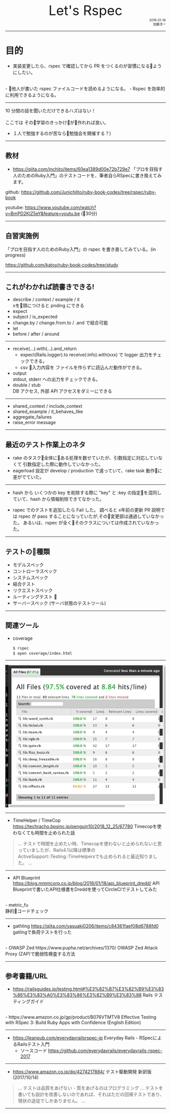 
<div style="text-align:center;font-size: 3em;">
  Let's Rspec
</div>
<div style="text-align:right;font-size: 0.7em;">
   2019-01-16<br>
      加藤洋一
</div>

---

# 目的

- 実装変更したら、rspec で確認してから PR をつくるのが習慣になるようにしたい。
<br/>
  -  他人が書いた rspec ファイルコードを読めるようになる。
  - Rspec を効率的に利用できるようになる。

---

10 分間の話を聞いただけできるハズはない！
<br><br>
ここでは その学習のきっかけが作れれば良い。
<br/>

  - １人で勉強するのが苦なら勉強会を開催する？)

---

## 教材

- https://qiita.com/jnchito/items/60ea1389d00e72b729e7
「プロを目指す人のためのRuby入門」のテストコードを、筆者自らRSpecに書き換えてみます。

github: https://github.com/JunichiIto/ruby-book-codes/tree/rspec/ruby-book

youtube: https://www.youtube.com/watch?v=BmPD2KIZ5eY&feature=youtu.be   (30分)

---

## 自習実施例

「プロを目指す人のためのRuby入門」の rspec を書き直してみている。(in progress)

https://github.com/katoy/ruby-book-codes/tree/study

---

## これがわかれば読書きできる!

- describe / context / example / it<br/>
  xを頭につけると pnding にできる
- expect
- subject / is_expected
- change.by / change.from.to / .and で結合可能
- let
- before / after / around

---

- receive(...).with(...).and_return
  - expect(Rails.logger).to receive(:info).with(xxx)
    で logger 出力をチェックできる。
  - csv 入力内容を ファイルを作らずに読込んだ動作ができる。
- output<br/>
  stdout, stderr への出力をチェックできる。
- double / stub<br/>
  DB アクセス, 外部 API アクセスをダミーにできる

---

- shared_context / include_context
- shared_example / it_behaves_like
- aggregate_failures
- raise_error message

---

## 最近のテスト作業上のネタ

- rake のタスク全体にある処理を数せていたが、引数指定に対応していなくて 引数指定した際に動作していなかった。
- eagerload 設定が develop / production で違っていて、rake task 動作に差がでていた。

---

- hash から いくつかの key を削除する際に "key" と :key の指定を混同していて、hash から情報削除できてなかった。

- rapec でのテストを追加したら Fail した。
調べると x年前の更新 PR 説明では rspec が pass することになっていたが,その変更部は通過していなかった。
あるいは、rspec が全くそのクラスについては作成されていなかった。

---

## テストの種類

- モデルスペック
- コントローラスペック
- システムスペック
- 結合テスト
- リクエストスペック
- ルーティングテスト
<br/>
- サーバースペック (サーバ状態のテストツール)

---

## 関連ツール

  - coverage

    ```
    $ rspec
    $ open coverage/index.html
    ```

---

<img src="coverage.png"/>

---

  - TimeHelper / TimeCop
   https://techracho.bpsinc.jp/penguin10/2018_12_25/67780
   Timecopを使わなくても時間を止められた話
> ...
> テストで時間を止めたい時、Timecopを使わないと止められないと思っていましたが、Rails4.1以降は標準のActiveSupport::Testing::TimeHelpersでも止められると最近知りました。
> ...

---

  - API Blueprint
  https://blog.mmmcorp.co.jp/blog/2018/01/18/api_blueprint_dredd/
  API Blueprintで書いたAPI仕様書をDreddを使ってCircleCIでテストしてみた
  <br/>
  - metric_fu
  <br/>静的コードチェック

---

  - gathling
  https://qiita.com/yasuaki0206/items/c84361faef08d6788fd0
    gatlingで負荷テストを行った
<br/>
  - OWASP Zed
  https://www.pupha.net/archives/1370/
    OWASP Zed Attack Proxy (ZAP)で脆弱性検査する方法

---

## 参考書籍/URL

  - https://railsguides.jp/testing.html#%E3%82%B7%E3%82%B9%E3%83%86%E3%83%A0%E3%83%86%E3%82%B9%E3%83%88
  Rails テスティングガイド
<br/>
  - https://www.amazon.co.jp/gp/product/B076VTMTV8
  Effective Testing with RSpec 3: Build Ruby Apps with Confidence (English Edition)

---

  - https://leanpub.com/everydayrailsrspec-jp
  Everyday Rails - RSpecによるRailsテスト入門
    - ソースコード https://github.com/everydayrails/everydayrails-rspec-2017

---

  - https://www.amazon.co.jp/dp/4274217884/
  テスト駆動開発 新訳版 (2017/10/14)
> ...
> テストは品質をあげない - 質をあげるのはプログラミング
> ...
> テストを書いても設計を改善しないのであれば、それはただの回帰テストであり、現状の追従でしかありません。
> ...

---
